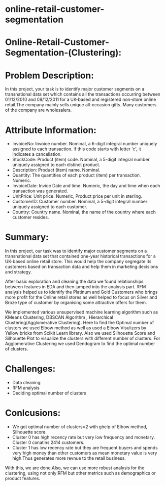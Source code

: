# online-retail-customer-segmentation
# Online-Retail-Customer-Segmentation-(Clustering):

# Problem Description:
In this project, your task is to identify major customer segments on a transnational data set which contains all the transactions occurring between 01/12/2010 and 09/12/2011 for a UK-based and registered non-store online retail.The company mainly sells unique all-occasion gifts. Many customers of the company are wholesalers.

# Attribute Information:
* InvoiceNo: Invoice number. Nominal, a 6-digit integral number uniquely assigned to each transaction. If this code starts with letter 'c', it indicates a cancellation.
* StockCode: Product (item) code. Nominal, a 5-digit integral number uniquely assigned to each distinct product.
* Description: Product (item) name. Nominal.
* Quantity: The quantities of each product (item) per transaction. Numeric.
* InvoiceDate: Invice Date and time. Numeric, the day and time when each transaction was generated.
* UnitPrice: Unit price. Numeric, Product price per unit in sterling.
* CustomerID: Customer number. Nominal, a 5-digit integral number uniquely assigned to each customer.
* Country: Country name. Nominal, the name of the country where each customer resides.

# Summary:
In this project, our task was to identify major customer segments on a transnational data set that contained one-year historical transactions for a UK-based online retail store. This would help the company segregate its customers based on transaction data and help them in marketing decisions and strategy.

After basic exploration and cleaning the data we found relationships between features in EDA and then jumped into the analysis part. RFM analysis helped us to identify the Platinum and Gold Customers who brings more profit for the Online retail stores as well helped to focus on Silver and Broze type of customer by organising some attractive offers for them.

We implemented various unsupervised machine learning algorithm such as KMeans Clustering, DBSCAN Algorithm , Hierarchical Clustering(Agglomerative Clustering). Here to find the Optimal number of clusters we used Elbow method as well as used a Elbow Visulizers by Yellow bricks from  Scikit Learn library. Also we used Silhouette Score and Silhouette Plot to visualize the clusters with different number of clusters. For Agglomerative Clustering we used Dendogram to find the optimal number of clusters.


# Challenges:
* Data cleaning
* RFM analysis
* Deciding optimal number of clusters

# Conlcusions:
* We got optimal number of clusters=2 with ghelp of Elbow method, Silhouette score.
* Cluster 0 has high recency rate but very low frequency and monetary. Cluster 0 conatins 2414 customers.
* Cluster 1 has low recency rate but they are frequent buyers and spends very high money than other customers as mean monetary value is very high.Thus generates more revnue to the retail business.

With this, we are done.Also, we can use more robust analysis for the clustering, using not only RFM but other metrics such as demographics or product features.
